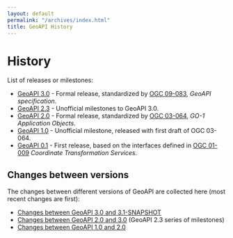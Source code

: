 ```yaml
---
layout: default
permalink: "/archives/index.html"
title: GeoAPI History
---
```


# History

List of releases or milestones:

<ul>
  <li><a href="{{ '/3.0/index.html' | relative_url }}">GeoAPI 3.0</a> - Formal release, standardized by <a class="externalLink" href="https://www.opengeospatial.org/standards/geoapi">OGC 09-083</a>, <i>GeoAPI specification</i>.</li>
  <li><a href="{{ '/archives/2.3/index.html' | relative_url }}">GeoAPI 2.3</a> - Unofficial milestones to GeoAPI 3.0.</li>
  <li><a href="{{ '/archives/2.0/index.html' | relative_url }}">GeoAPI 2.0</a> - Formal release, standardized by <a class="externalLink" href="https://www.opengeospatial.org/standards/go">OGC 03-064</a>, <i>GO-1 Application Objects</i>.</li>
  <li><a href="{{ '/archives/1.0/index.html' | relative_url }}">GeoAPI 1.0</a> - Unofficial milestone, released with first draft of OGC 03-064.</li>
  <li><a href="{{ '/archives/0.1/index.html' | relative_url }}">GeoAPI 0.1</a> - First release, based on the interfaces defined in <a class="externalLink" href="https://www.opengeospatial.org/standards/ct">OGC 01-009</a> <i>Coordinate Transformation Services</i>.</li>
</ul>

## Changes between versions

The changes between different versions of GeoAPI are collected here (most recent changes are first):

* [Changes between GeoAPI 3.0 and 3.1-SNAPSHOT](snapshot/change-summary.html)
* [Changes between GeoAPI 2.0 and 3.0](2.3/index.html) (GeoAPI 2.3 series of milestones)
* [Changes between GeoAPI 1.0 and 2.0](2.0/index.html)
